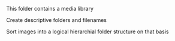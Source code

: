 This folder contains a media library 

Create descriptive folders and filenames 

Sort images into a logical hierarchial folder structure on that basis 